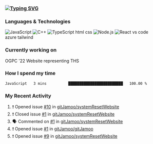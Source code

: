 ### [![Typing SVG](https://readme-typing-svg.herokuapp.com?color=%2310C2F0&vCenter=true&lines=Hi%2C+I'm+James+%F0%9F%91%8B)](https://git.io/typing-svg)

### Languages & Technologies

![JavaScript](https://img.shields.io/badge/-JavaScript-000?&logo=JavaScript)
![C++](https://img.shields.io/badge/-C++-000?&logo=c%2b%2b&logoColor=00599C)
![TypeScript](https://img.shields.io/badge/-TypeScript-000?&logo=TypeScript)
html
css
![Node.js](https://img.shields.io/badge/-Node.js-000?&logo=node.js)
![React](https://img.shields.io/badge/-React-000?&logo=React)
vs code
azure
tailwind

### Currently working on

OGPC '22 Website representing THS

### How I spend my time

<!--START_SECTION:waka-->

```text
JavaScript   3 mins          █████████████████████████   100.00 %
```

<!--END_SECTION:waka-->

### My Recent Activity
<!--START_SECTION:activity-->
1. ❗️ Opened issue [#10](https://github.com/gitJamoo/systemResetWebsite/issues/10) in [gitJamoo/systemResetWebsite](https://github.com/gitJamoo/systemResetWebsite)
2. ❗️ Closed issue [#1](https://github.com/gitJamoo/systemResetWebsite/issues/1) in [gitJamoo/systemResetWebsite](https://github.com/gitJamoo/systemResetWebsite)
3. 🗣 Commented on [#1](https://github.com/gitJamoo/systemResetWebsite/issues/1) in [gitJamoo/systemResetWebsite](https://github.com/gitJamoo/systemResetWebsite)
4. ❗️ Opened issue [#1](https://github.com/gitJamoo/gitJamoo/issues/1) in [gitJamoo/gitJamoo](https://github.com/gitJamoo/gitJamoo)
5. ❗️ Opened issue [#9](https://github.com/gitJamoo/systemResetWebsite/issues/9) in [gitJamoo/systemResetWebsite](https://github.com/gitJamoo/systemResetWebsite)
<!--END_SECTION:activity-->

<!-- using waka time, https://github.com/athul/waka-readme, shields, and profile activity updater)
